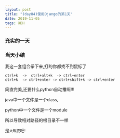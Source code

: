 ```yaml
---  
layout: post  
title: "(day84)使用Django的第1天"   
date: 2019-11-05
tags: XDH    
---  
```


### 充实的一天

### 当天小结

我这一套组合拳下来,打的你都找不到鼠标了
```
ctrl+k  ->  ctrl+alt+k  -> ctrl+enter
ctrl+k  -> ctrl+enter -> ctrl+shift+k -> ctrl+enter  
```
简直完美,还要什么python自动推啊!!!

java中一个文件是一个class,

python中一个文件是一个module

所以导致相对路径的根目录不一样

是`大瑕疵`吧!
